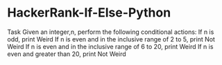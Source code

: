 # HackerRank-If-Else-Python
Task 
Given an integer,n, perform the following conditional actions:
If n is odd, print Weird
If n is even and in the inclusive range of 2 to 5, print Not Weird
If n is even and in the inclusive range of 6 to 20, print Weird
If n is even and greater than 20, print Not Weird
